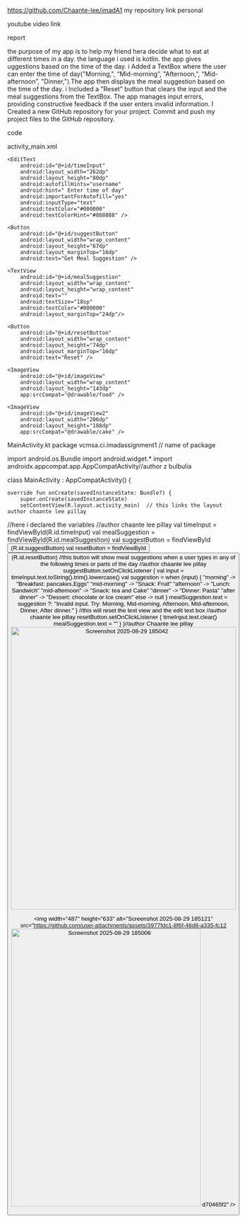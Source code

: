 
https://github.com/Chaante-lee/imadA1 my repository link personal

youtube video link


report 

the purpose of my app is to help my friend hera decide what to eat at different times in a day. the language i used is kotlin. the app gives uggestions based on the time of the day.
i Added a TextBox where the user can enter the time of day("Morning,", “Mid-morning”, "Afternoon,", “Mid-afternoon”, "Dinner,").The app then displays the meal suggestion based on the time
of the day. i Included a "Reset" button that clears the input and the meal suggestions from the TextBox. The app manages input errors, providing constructive feedback if the user enters
invalid information. I Created a new GitHub repository for your project. Commit and push my project files to the GitHub repository.


code

activity_main.xml
<?xml version="1.0" encoding="utf-8"?>
<LinearLayout
    xmlns:android="http://schemas.android.com/apk/res/android"
    xmlns:app="http://schemas.android.com/apk/res-auto"
    android:layout_width="match_parent"
    android:layout_height="match_parent"
    android:orientation="vertical"
    android:padding="16dp"
    android:gravity="center_horizontal">

    <EditText
        android:id="@+id/timeInput"
        android:layout_width="262dp"
        android:layout_height="80dp"
        android:autofillHints="username"
        android:hint=" Enter time of day"
        android:importantForAutofill="yes"
        android:inputType="text"
        android:textColor="#000000"
        android:textColorHint="#888888" />

    <Button
        android:id="@+id/suggestButton"
        android:layout_width="wrap_content"
        android:layout_height="67dp"
        android:layout_marginTop="16dp"
        android:text="Get Meal Suggestion" />

    <TextView
        android:id="@+id/mealSuggestion"
        android:layout_width="wrap_content"
        android:layout_height="wrap_content"
        android:text=""
        android:textSize="18sp"
        android:textColor="#000000"
        android:layout_marginTop="24dp"/>

    <Button
        android:id="@+id/resetButton"
        android:layout_width="wrap_content"
        android:layout_height="74dp"
        android:layout_marginTop="16dp"
        android:text="Reset" />

    <ImageView
        android:id="@+id/imageView"
        android:layout_width="wrap_content"
        android:layout_height="143dp"
        app:srcCompat="@drawable/food" />

    <ImageView
        android:id="@+id/imageView2"
        android:layout_width="206dp"
        android:layout_height="188dp"
        app:srcCompat="@drawable/cake" />
</LinearLayout>

MainActivity.kt
package vcmsa.ci.imadassignment1  // name of package

import android.os.Bundle
import android.widget.*
import androidx.appcompat.app.AppCompatActivity//author z bulbulia

class MainActivity : AppCompatActivity() {

    override fun onCreate(savedInstanceState: Bundle?) {
        super.onCreate(savedInstanceState)
        setContentView(R.layout.activity_main)  // this links the layout author chaante lee pillay
//here i declared the variables
        //author chaante lee pillay
        val timeInput = findViewById<EditText>(R.id.timeInput)
        val mealSuggestion = findViewById<TextView>(R.id.mealSuggestion)
        val suggestButton = findViewById<Button>(R.id.suggestButton)
        val resetButton = findViewById<Button>(R.id.resetButton)
//this button will show meal suggestions when a user types in any of the following times or parts of the day
//author chaante lee pillay
        suggestButton.setOnClickListener {
            val input = timeInput.text.toString().trim().lowercase()
            val suggestion = when (input) {
                "morning" -> "Breakfast: pancakes,Eggs"
                "mid-morning" -> "Snack: Fruit"
                "afternoon" -> "Lunch: Sandwich"
                "mid-afternoon" -> "Snack: tea and Cake"
                "dinner" -> "Dinner: Pasta"
                "after dinner" -> "Dessert: chocolate or Ice cream"
                else -> null
            }
            mealSuggestion.text = suggestion ?: "Invalid input. Try: Morning, Mid-morning, Afternoon, Mid-afternoon, Dinner, After dinner."
        }
//this will reset the text view and the edit text box
 //author chaante lee pillay
        resetButton.setOnClickListener {
            timeInput.text.clear()
            mealSuggestion.text = ""
        }
    }//author Chaante lee pillay 
    <img width="510" height="639" alt="Screenshot 2025-08-29 185042" src="https://github.com/user-attachments/assets/4097bd5c-30d0-4ef7-98a4-ff9439c67722" />
    
<img width="487" height="633" alt="Screenshot 2025-08-29 185121" src="https://github.com/user-attachments/assets/3977fdc1-8f6f-46d8-a335-fc12<img width="429" height="628" alt="Screenshot 2025-08-29 185006" src="https://github.com/user-attachments/assets/30b7c1ad-953c-48e6-9f9e-f0d09dedf591" />
d70465f2" />

    


    
